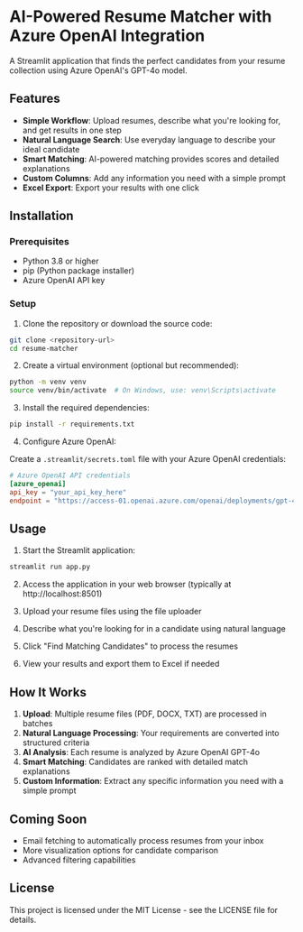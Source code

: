 # AI-Powered Resume Matcher with Azure OpenAI Integration

A Streamlit application that finds the perfect candidates from your resume collection using Azure OpenAI's GPT-4o model.

## Features

- **Simple Workflow**: Upload resumes, describe what you're looking for, and get results in one step
- **Natural Language Search**: Use everyday language to describe your ideal candidate
- **Smart Matching**: AI-powered matching provides scores and detailed explanations
- **Custom Columns**: Add any information you need with a simple prompt
- **Excel Export**: Export your results with one click

## Installation

### Prerequisites

- Python 3.8 or higher
- pip (Python package installer)
- Azure OpenAI API key

### Setup

1. Clone the repository or download the source code:

```bash
git clone <repository-url>
cd resume-matcher
```

2. Create a virtual environment (optional but recommended):

```bash
python -m venv venv
source venv/bin/activate  # On Windows, use: venv\Scripts\activate
```

3. Install the required dependencies:

```bash
pip install -r requirements.txt
```

4. Configure Azure OpenAI:

Create a `.streamlit/secrets.toml` file with your Azure OpenAI credentials:

```toml
# Azure OpenAI API credentials
[azure_openai]
api_key = "your_api_key_here"
endpoint = "https://access-01.openai.azure.com/openai/deployments/gpt-4o/chat/completions?api-version=2024-08-01-preview"
```

## Usage

1. Start the Streamlit application:

```bash
streamlit run app.py
```

2. Access the application in your web browser (typically at http://localhost:8501)

3. Upload your resume files using the file uploader

4. Describe what you're looking for in a candidate using natural language

5. Click "Find Matching Candidates" to process the resumes

6. View your results and export them to Excel if needed

## How It Works

1. **Upload**: Multiple resume files (PDF, DOCX, TXT) are processed in batches
2. **Natural Language Processing**: Your requirements are converted into structured criteria
3. **AI Analysis**: Each resume is analyzed by Azure OpenAI GPT-4o
4. **Smart Matching**: Candidates are ranked with detailed match explanations
5. **Custom Information**: Extract any specific information you need with a simple prompt

## Coming Soon

- Email fetching to automatically process resumes from your inbox
- More visualization options for candidate comparison
- Advanced filtering capabilities

## License

This project is licensed under the MIT License - see the LICENSE file for details.

